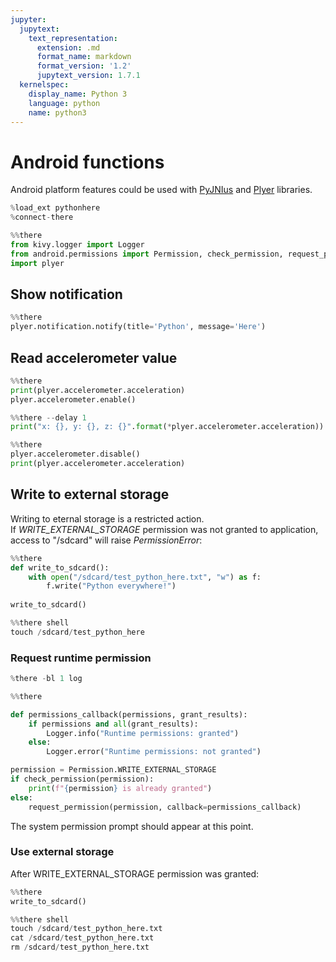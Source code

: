 ```yaml
---
jupyter:
  jupytext:
    text_representation:
      extension: .md
      format_name: markdown
      format_version: '1.2'
      jupytext_version: 1.7.1
  kernelspec:
    display_name: Python 3
    language: python
    name: python3
---
```


# Android functions
Android platform features could be used with [PyJNIus](https://github.com/kivy/pyjnius) and [Plyer](https://github.com/kivy/plyer) libraries.

```python
%load_ext pythonhere
%connect-there
```

```python
%%there
from kivy.logger import Logger
from android.permissions import Permission, check_permission, request_permission
import plyer
```

## Show notification

```python
%%there
plyer.notification.notify(title='Python', message='Here')
```

## Read accelerometer value

```python
%%there
print(plyer.accelerometer.acceleration)
plyer.accelerometer.enable()
```

```python
%%there --delay 1
print("x: {}, y: {}, z: {}".format(*plyer.accelerometer.acceleration))
```

```python
%%there
plyer.accelerometer.disable()
print(plyer.accelerometer.acceleration)
```

## Write to external storage
Writing to eternal storage is a restricted action.  
If *WRITE_EXTERNAL_STORAGE* permission was not granted to application, access to "/sdcard" will raise *PermissionError*:

```python
%%there
def write_to_sdcard():
    with open("/sdcard/test_python_here.txt", "w") as f:
        f.write("Python everywhere!")
        
write_to_sdcard()
```

```python
%%there shell
touch /sdcard/test_python_here
```

### Request runtime permission

```python
%there -bl 1 log
```

```python
%%there

def permissions_callback(permissions, grant_results):
    if permissions and all(grant_results):
        Logger.info("Runtime permissions: granted")
    else:
        Logger.error("Runtime permissions: not granted")

permission = Permission.WRITE_EXTERNAL_STORAGE
if check_permission(permission):
    print(f"{permission} is already granted")
else:
    request_permission(permission, callback=permissions_callback)
```

The system permission prompt should appear at this point.


### Use external storage


After WRITE_EXTERNAL_STORAGE permission was granted:

```python
%%there
write_to_sdcard()
```

```python
%%there shell
touch /sdcard/test_python_here.txt
cat /sdcard/test_python_here.txt
rm /sdcard/test_python_here.txt
```
